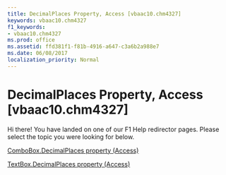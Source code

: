 ```yaml
---
title: DecimalPlaces Property, Access [vbaac10.chm4327]
keywords: vbaac10.chm4327
f1_keywords:
- vbaac10.chm4327
ms.prod: office
ms.assetid: ffd381f1-f81b-4916-a647-c3a6b2a988e7
ms.date: 06/08/2017
localization_priority: Normal
---
```



# DecimalPlaces Property, Access [vbaac10.chm4327]

Hi there! You have landed on one of our F1 Help redirector pages. Please select the topic you were looking for below.

[ComboBox.DecimalPlaces property (Access)](http://msdn.microsoft.com/library/5d57d9b7-12bd-2555-242e-204fd8dd48be%28Office.15%29.aspx)

[TextBox.DecimalPlaces property (Access)](http://msdn.microsoft.com/library/cd032c51-34d1-18d3-c378-7473938ec1d7%28Office.15%29.aspx)


